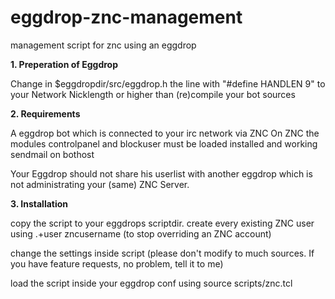 eggdrop-znc-management
======================

management script for znc using an eggdrop

<b>1. Preperation of Eggdrop</b>

Change in $eggdropdir/src/eggdrop.h the line with "#define HANDLEN 9" to your Network Nicklength or higher
than (re)compile your bot sources

<b>2. Requirements</b>

A eggdrop bot which is connected to your irc network via ZNC
On ZNC the modules controlpanel and blockuser must be loaded
installed and working sendmail on bothost


Your Eggdrop should not share his userlist with another eggdrop which is not administrating your (same) ZNC Server.


<b>3. Installation</b>
 
copy the script to your eggdrops scriptdir. 
create every existing ZNC user using .+user zncusername
(to stop overriding an ZNC account)

change the settings inside script (please don't modify to much sources. If you have feature requests, no problem, tell it to me)

load the script inside your eggdrop conf using source scripts/znc.tcl


